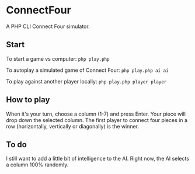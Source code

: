 # ConnectFour
A PHP CLI Connect Four simulator.

## Start
To start a game vs computer:
`php play.php`

To autoplay a simulated game of Connect Four:
`php play.php ai ai`

To play against another player locally:
`php play.php player player`

## How to play
When it's your turn, choose a column (1-7) and press Enter. Your piece will drop down the selected column. The first player to connect four pieces in a row (horizontally, vertically or diagonally) is the winner.

## To do
I still want to add a little bit of intelligence to the AI. Right now, the AI selects a column 100% randomly.
